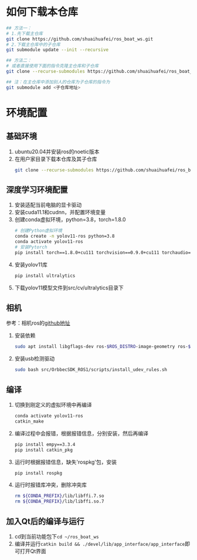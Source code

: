 # 如何下载本仓库
```bash
## 方法一：
# 1.先下载主仓库
git clone https://github.com/shuaihuafei/ros_boat_ws.git
# 2.下载主仓库中的子仓库
git submodule update --init --recursive

## 方法二：
# 或者直接使用下面的指令克隆主仓库和子仓库
git clone --recurse-submodules https://github.com/shuaihuafei/ros_boat_ws.git

## 注：在主仓库中添加别人的仓库为子仓库的指令为
git submodule add <子仓库地址>
```
# 环境配置
## 基础环境
1. ubuntu20.04并安装ros的noetic版本
2. 在用户家目录下载本仓库及其子仓库
   ```bash
   git clone --recurse-submodules https://github.com/shuaihuafei/ros_boat_ws.git
   ```
## 深度学习环境配置
1. 安装适配当前电脑的显卡驱动
2. 安装cuda11.1和cudnn，并配置环境变量
3. 创建conda虚拟环境，python=3.8，torch=1.8.0
    ```bash
    # 创建Python虚拟环境
    conda create -n yolov11-ros python=3.8
    conda activate yolov11-ros
    # 安装Pytorch
    pip install torch==1.8.0+cu111 torchvision==0.9.0+cu111 torchaudio==0.8.0 -f <https://download.pytorch.org/whl/torch_stable.html>
    ```
4. 安装yolov11库
    ```bash
    pip install ultralytics
    ```
5. 下载yolov11模型文件到src/cv/ultralytics目录下
## 相机
参考：相机ros的[github地址](https://github.com/orbbec/OrbbecSDK_ROS1)  
1. 安装依赖
    ```bash
    sudo apt install libgflags-dev ros-$ROS_DISTRO-image-geometry ros-$ROS_DISTRO-camera-info-manager ros-$ROS_DISTRO-image-transport ros-$ROS_DISTRO-image-publisher libgoogle-glog-dev libusb-1.0-0-dev libeigen3-dev ros-$ROS_DISTRO-diagnostic-updater ros-$ROS_DISTRO-diagnostic-msgs libdw-dev
    ```
2. 安装usb检测驱动
    ```bash
    sudo bash src/OrbbecSDK_ROS1/scripts/install_udev_rules.sh
    ```
## 编译
1. 切换到刚定义的虚拟环境中再编译
    ```bash
    conda activate yolov11-ros
    catkin_make
    ```
2. 编译过程中会报错，根据报错信息，分别安装，然后再编译
    ```bash
    pip install empy==3.3.4
    pip install catkin_pkg
    ```
3. 运行时根据报错信息，缺失'rospkg'包，安装
    ```bash
    pip install rospkg
    ```
4. 运行时报错库冲突，删除冲突库
    ```bash
    rm ${CONDA_PREFIX}/lib/libffi.7.so
    rm ${CONDA_PREFIX}/lib/libffi.so.7
    ```
## 加入Qt后的编译与运行
1. cd到当前功能包下`cd ~/ros_boat_ws`
2. 编译并运行`catkin build && ./devel/lib/app_interface/app_interface`即可打开Qt界面